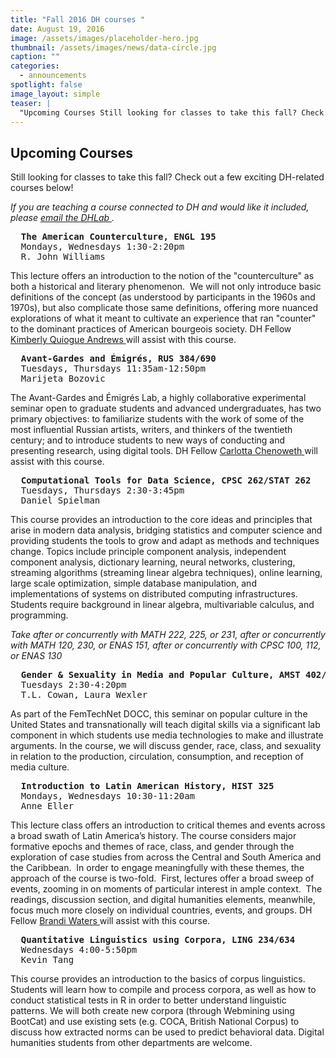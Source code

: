 ```yaml
---
title: "Fall 2016 DH courses "
date: August 19, 2016
image: /assets/images/placeholder-hero.jpg
thumbnail: /assets/images/news/data-circle.jpg
caption: ""
categories: 
  - announcements
spotlight: false 
image_layout: simple
teaser: |
  "Upcoming Courses Still looking for classes to take this fall? Check out a few exciting DH-related courses below! If you are teaching a course connected to DH and would like it included, please email..."
---
```


<h2>Upcoming Courses</h2>
   
Still looking for classes to take this fall? Check out a few exciting DH-related courses below!
   
<em>If you are teaching a course connected to DH and would like it included, please <a href="mailto:dhlab@yale.edu?subject=DH%20courses"> email the DHLab </a>.
</em>

<pre>
  <strong>The American Counterculture, ENGL 195</strong>
  Mondays, Wednesdays 1:30-2:20pm
  R. John Williams
</pre>
   
This lecture offers an introduction to the notion of the "counterculture" as both a historical and literary phenomenon.  We will not only introduce basic definitions of the concept (as understood by participants in the 1960s and 1970s), but also complicate those same definitions, offering more nuanced explorations of what it meant to cultivate an experience that ran "counter" to the dominant practices of American bourgeois society. DH Fellow <a href="http://web.library.yale.edu/dhlab/dhfellows" target="_blank"> Kimberly Quiogue Andrews </a> will assist with this course.
    
<pre>
  <strong>Avant-Gardes and Émigrés, RUS 384/690</strong>
  Tuesdays, Thursdays 11:35am-12:50pm 
  Marijeta Bozovic
</pre>
   
The Avant-Gardes and Émigrés Lab, a highly collaborative experimental seminar open to graduate students and advanced undergraduates, has two primary objectives: to familiarize students with the work of some of the most influential Russian artists, writers, and thinkers of the twentieth century; and to introduce students to new ways of conducting and presenting research, using digital tools. DH Fellow <a href="http://web.library.yale.edu/dhlab/dhfellows" target="_blank"> Carlotta Chenoweth </a>will assist with this course.

<pre>
  <strong>Computational Tools for Data Science, CPSC 262/STAT 262</strong>
  Tuesdays, Thursdays 2:30-3:45pm
  Daniel Spielman
</pre>
   
This course provides an introduction to the core ideas and principles that arise in modern data analysis, bridging statistics and computer science and providing students the tools to grow and adapt as methods and techniques change. Topics include principle component analysis, independent component analysis, dictionary learning, neural networks, clustering, streaming algorithms (streaming linear algebra techniques), online learning, large scale optimization, simple database manipulation, and implementations of systems on distributed computing infrastructures. Students require background in linear algebra, multivariable calculus, and programming.

<em>Take after or concurrently with MATH 222, 225, or 231, after or concurrently with MATH 120, 230, or ENAS 151, after or concurrently with CPSC 100, 112, or ENAS 130</em>
   
<pre>
  <strong>Gender &amp; Sexuality in Media and Popular Culture, AMST 402/ANTHRO 302/FILM 324/WGSS 380</strong>
  Tuesdays 2:30-4:20pm
  T.L. Cowan, Laura Wexler
</pre>
   
As part of the FemTechNet DOCC, this seminar on popular culture in the United States and transnationally will teach digital skills via a significant lab component in which students use media technologies to make and illustrate arguments. In the course, we will discuss gender, race, class, and sexuality in relation to the production, circulation, consumption, and reception of media culture.
    
<pre>
  <strong>Introduction to Latin American History, HIST 325</strong>
  Mondays, Wednesdays 10:30-11:20am
  Anne Eller
</pre>

This lecture class offers an introduction to critical themes and events across a broad swath of Latin America’s history. The course considers major formative epochs and themes of race, class, and gender through the exploration of case studies from across the Central and South America and the Caribbean.  In order to engage meaningfully with these themes, the approach of the course is two-fold.  First, lectures offer a broad sweep of events, zooming in on moments of particular interest in ample context.  The readings, discussion section, and digital humanities elements, meanwhile, focus much more closely on individual countries, events, and groups. DH Fellow <a href="http://web.library.yale.edu/dhlab/dhfellows" target="_blank"> Brandi Waters </a> will assist with this course.

<pre>
  <strong>Quantitative Linguistics using Corpora, LING 234/634</strong>
  Wednesdays 4:00-5:50pm
  Kevin Tang
</pre>

This course provides an introduction to the basics of corpus linguistics. Students will learn how to compile and process corpora, as well as how to conduct statistical tests in R in order to better understand linguistic patterns. We will both create new corpora (through Webmining using BootCat) and use existing sets (e.g. COCA, British National Corpus) to discuss how extracted norms can be used to predict behavioral data. Digital humanities students from other departments are welcome.

